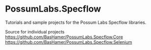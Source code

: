 # PossumLabs.Specflow
Tutorials and sample projects for the Possum Labs Specflow libraries.


Source for individual projects
https://github.com/BasHamer/PossumLabs.Specflow.Core
https://github.com/BasHamer/PossumLabs.Specflow.Selenium
